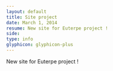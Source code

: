 ```yaml
---
layout: default
title: Site project
date: March 1, 2014
resume: New site for Euterpe project !
side: 
type: info
glyphicon: glyphicon-plus
---
```


New site for Euterpe project !
